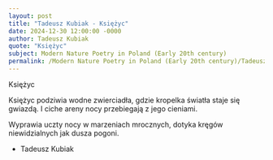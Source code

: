 ```yaml
---
layout: post
title: "Tadeusz Kubiak - Księżyc"
date: 2024-12-30 12:00:00 -0000
author: Tadeusz Kubiak
quote: "Księżyc"
subject: Modern Nature Poetry in Poland (Early 20th century)
permalink: /Modern Nature Poetry in Poland (Early 20th century)/Tadeusz Kubiak/Tadeusz Kubiak - Księżyc
---
```


Księżyc

Księżyc podziwia wodne zwierciadła,
gdzie kropelka światła
staje się gwiazdą.
I ciche areny nocy
przebiegają z jego cieniami.

Wyprawia uczty nocy
w marzeniach mrocznych,
dotyka kręgów niewidzialnych
jak dusza pogoni.

- Tadeusz Kubiak
